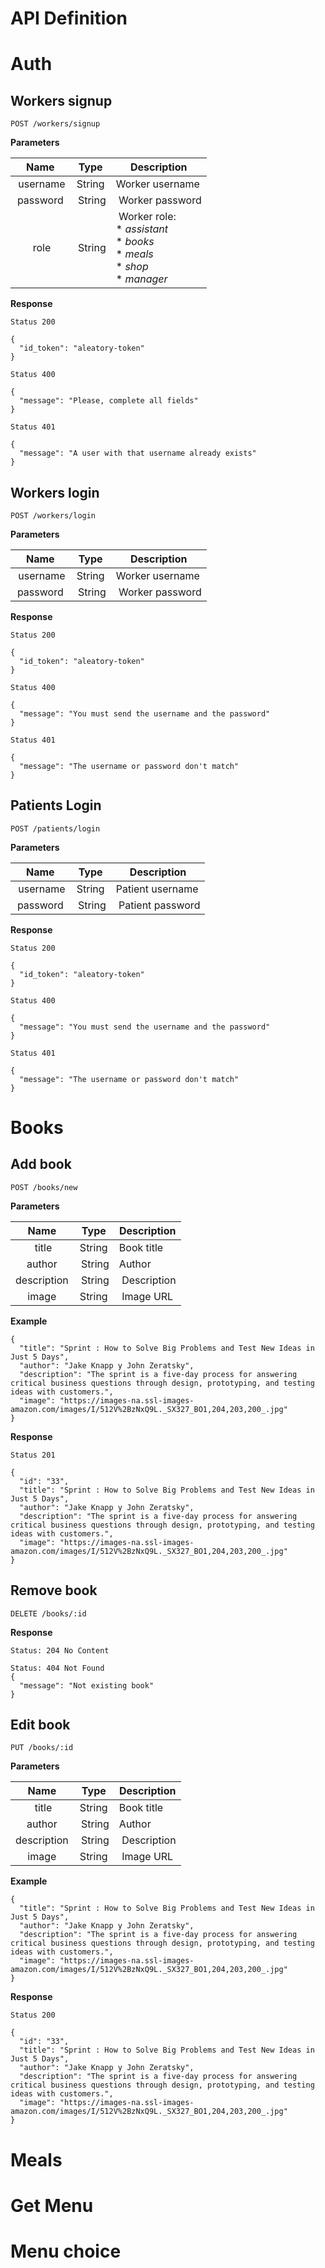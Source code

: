 # API Definition
# Auth
## Workers signup
```
POST /workers/signup
```

**Parameters**

| Name | Type | Description |
| :---: |:---:| --- |
| username | String | Worker username |
| password | String | Worker password |
| role | String | Worker role: <br> * *assistant* <br> * *books* <br> * *meals* <br> * *shop* <br> * *manager* |

**Response**

```
Status 200

{
  "id_token": "aleatory-token"
}
```

```
Status 400

{
  "message": "Please, complete all fields"
}
```


```
Status 401

{
  "message": "A user with that username already exists"
}
```

## Workers login
```
POST /workers/login
```

**Parameters**

| Name | Type | Description |
| :---: |:---:| ---|
| username | String | Worker username |
| password | String | Worker password |

**Response**
```
Status 200
  
{
  "id_token": "aleatory-token"
}
```

```
Status 400

{
  "message": "You must send the username and the password"
}
```

```
Status 401

{
  "message": "The username or password don't match"
}
```

## Patients Login
```
POST /patients/login
```

**Parameters**

| Name | Type | Description |
| :---: |:---:| ---|
| username | String | Patient username |
| password | String | Patient password |

**Response**
```
Status 200
  
{
  "id_token": "aleatory-token"
}
```

```
Status 400

{
  "message": "You must send the username and the password"
}
```

```
Status 401

{
  "message": "The username or password don't match"
}
```

# Books
## Add book
```
POST /books/new
```

**Parameters**

| Name | Type | Description |
| :---: |:---:| ---|
| title | String | Book title |
| author | String | Author |
| description | String | Description |
| image | String | Image URL |

**Example**
```
{
  "title": "Sprint : How to Solve Big Problems and Test New Ideas in Just 5 Days",
  "author": "Jake Knapp y John Zeratsky",
  "description": "The sprint is a five-day process for answering critical business questions through design, prototyping, and testing ideas with customers.",
  "image": "https://images-na.ssl-images-amazon.com/images/I/512V%2BzNxQ9L._SX327_BO1,204,203,200_.jpg"
}
```

**Response**
```
Status 201
  
{
  "id": "33",
  "title": "Sprint : How to Solve Big Problems and Test New Ideas in Just 5 Days",
  "author": "Jake Knapp y John Zeratsky",
  "description": "The sprint is a five-day process for answering critical business questions through design, prototyping, and testing ideas with customers.",
  "image": "https://images-na.ssl-images-amazon.com/images/I/512V%2BzNxQ9L._SX327_BO1,204,203,200_.jpg"
}
```

## Remove book
```
DELETE /books/:id
```

**Response**
```
Status: 204 No Content
```

```
Status: 404 Not Found
{
  "message": "Not existing book"
}
```

## Edit book
```
PUT /books/:id
```

**Parameters**

| Name | Type | Description |
| :---: |:---:| ---|
| title | String | Book title |
| author | String | Author |
| description | String | Description |
| image | String | Image URL |

**Example**
```
{
  "title": "Sprint : How to Solve Big Problems and Test New Ideas in Just 5 Days",
  "author": "Jake Knapp y John Zeratsky",
  "description": "The sprint is a five-day process for answering critical business questions through design, prototyping, and testing ideas with customers.",
  "image": "https://images-na.ssl-images-amazon.com/images/I/512V%2BzNxQ9L._SX327_BO1,204,203,200_.jpg"
}
```

**Response**
```
Status 200
  
{
  "id": "33",
  "title": "Sprint : How to Solve Big Problems and Test New Ideas in Just 5 Days",
  "author": "Jake Knapp y John Zeratsky",
  "description": "The sprint is a five-day process for answering critical business questions through design, prototyping, and testing ideas with customers.",
  "image": "https://images-na.ssl-images-amazon.com/images/I/512V%2BzNxQ9L._SX327_BO1,204,203,200_.jpg"
}
```

# Meals
# Get Menu

# Menu choice
